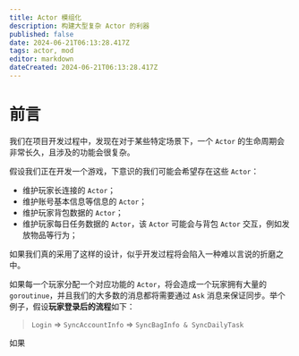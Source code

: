 ```yaml
---
title: Actor 模组化
description: 构建大型复杂 Actor 的利器
published: false
date: 2024-06-21T06:13:28.417Z
tags: actor, mod
editor: markdown
dateCreated: 2024-06-21T06:13:28.417Z
---
```


# 前言
我们在项目开发过程中，发现在对于某些特定场景下，一个 `Actor` 的生命周期会非常长久，且涉及的功能会很复杂。

假设我们正在开发一个游戏，下意识的我们可能会希望存在这些 `Actor`：
 - 维护玩家长连接的 `Actor`；
 - 维护账号基本信息等信息的 `Actor`；
 - 维护玩家背包数据的 `Actor`；
 - 维护玩家每日任务数据的 `Actor`，该 `Actor` 可能会与背包 `Actor` 交互，例如发放物品等行为；

如果我们真的采用了这样的设计，似乎开发过程将会陷入一种难以言说的折磨之中。

如果每一个玩家分配一个对应功能的 `Actor`，将会造成一个玩家拥有大量的 `goroutinue`，并且我们的大多数的消息都将需要通过 `Ask` 消息来保证同步。举个例子，假设**玩家登录后的流程**如下：
> `Login` => `SyncAccountInfo` => `SyncBagInfo & SyncDailyTask`

如果